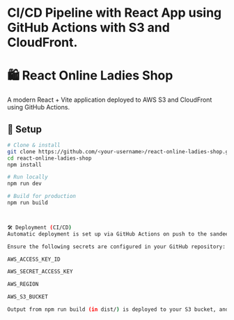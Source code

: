 # CI/CD Pipeline with React App using GitHub Actions with S3 and CloudFront.

# 🛍️ React Online Ladies Shop

A modern React + Vite application deployed to AWS S3 and CloudFront using GitHub Actions.

## 🚀 Setup

```bash
# Clone & install
git clone https://github.com/<your-username>/react-online-ladies-shop.git
cd react-online-ladies-shop
npm install

# Run locally
npm run dev

# Build for production
npm run build



🛠️ Deployment (CI/CD)
Automatic deployment is set up via GitHub Actions on push to the sandeep branch.

Ensure the following secrets are configured in your GitHub repository:

AWS_ACCESS_KEY_ID

AWS_SECRET_ACCESS_KEY

AWS_REGION

AWS_S3_BUCKET

Output from npm run build (in dist/) is deployed to your S3 bucket, and CloudFront cache is invalidated.
